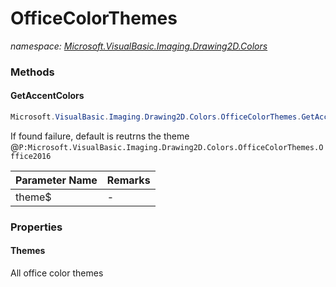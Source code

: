 ﻿# OfficeColorThemes
_namespace: [Microsoft.VisualBasic.Imaging.Drawing2D.Colors](./index.md)_





### Methods

#### GetAccentColors
```csharp
Microsoft.VisualBasic.Imaging.Drawing2D.Colors.OfficeColorThemes.GetAccentColors(System.String)
```
If found failure, default is reutrns the theme @``P:Microsoft.VisualBasic.Imaging.Drawing2D.Colors.OfficeColorThemes.Office2016``

|Parameter Name|Remarks|
|--------------|-------|
|theme$|-|



### Properties

#### Themes
All office color themes
